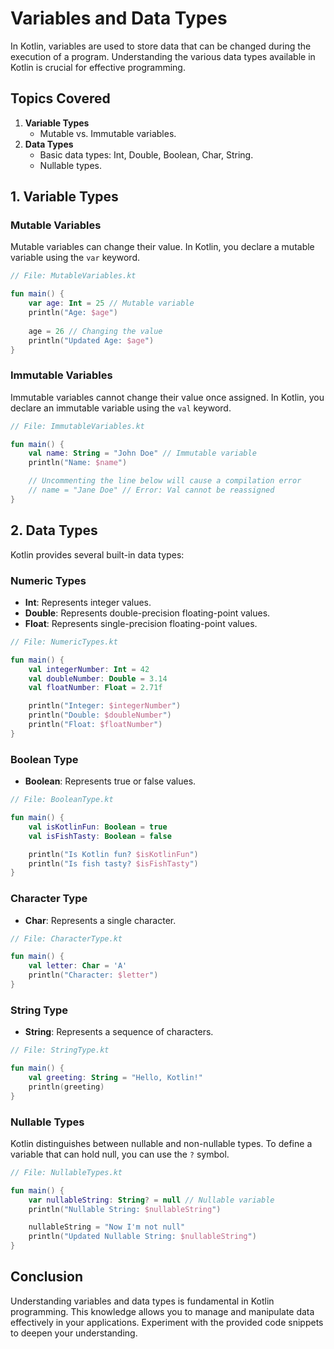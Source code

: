 
# Variables and Data Types

In Kotlin, variables are used to store data that can be changed during the execution of a program. Understanding the various data types available in Kotlin is crucial for effective programming.

## Topics Covered

1. **Variable Types**
   - Mutable vs. Immutable variables.
2. **Data Types**
   - Basic data types: Int, Double, Boolean, Char, String.
   - Nullable types.

## 1. Variable Types

### Mutable Variables

Mutable variables can change their value. In Kotlin, you declare a mutable variable using the `var` keyword.

```kotlin
// File: MutableVariables.kt

fun main() {
    var age: Int = 25 // Mutable variable
    println("Age: $age")
    
    age = 26 // Changing the value
    println("Updated Age: $age")
}
```

### Immutable Variables

Immutable variables cannot change their value once assigned. In Kotlin, you declare an immutable variable using the `val` keyword.

```kotlin
// File: ImmutableVariables.kt

fun main() {
    val name: String = "John Doe" // Immutable variable
    println("Name: $name")

    // Uncommenting the line below will cause a compilation error
    // name = "Jane Doe" // Error: Val cannot be reassigned
}
```

## 2. Data Types

Kotlin provides several built-in data types:

### Numeric Types

- **Int**: Represents integer values.
- **Double**: Represents double-precision floating-point values.
- **Float**: Represents single-precision floating-point values.

```kotlin
// File: NumericTypes.kt

fun main() {
    val integerNumber: Int = 42
    val doubleNumber: Double = 3.14
    val floatNumber: Float = 2.71f

    println("Integer: $integerNumber")
    println("Double: $doubleNumber")
    println("Float: $floatNumber")
}
```

### Boolean Type

- **Boolean**: Represents true or false values.

```kotlin
// File: BooleanType.kt

fun main() {
    val isKotlinFun: Boolean = true
    val isFishTasty: Boolean = false

    println("Is Kotlin fun? $isKotlinFun")
    println("Is fish tasty? $isFishTasty")
}
```

### Character Type

- **Char**: Represents a single character.

```kotlin
// File: CharacterType.kt

fun main() {
    val letter: Char = 'A'
    println("Character: $letter")
}
```

### String Type

- **String**: Represents a sequence of characters.

```kotlin
// File: StringType.kt

fun main() {
    val greeting: String = "Hello, Kotlin!"
    println(greeting)
}
```

### Nullable Types

Kotlin distinguishes between nullable and non-nullable types. To define a variable that can hold null, you can use the `?` symbol.

```kotlin
// File: NullableTypes.kt

fun main() {
    var nullableString: String? = null // Nullable variable
    println("Nullable String: $nullableString")

    nullableString = "Now I'm not null"
    println("Updated Nullable String: $nullableString")
}
```

## Conclusion

Understanding variables and data types is fundamental in Kotlin programming. This knowledge allows you to manage and manipulate data effectively in your applications. Experiment with the provided code snippets to deepen your understanding.
